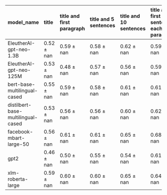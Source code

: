 | model_name                         | title          | title and first paragraph   | title and 5 sentences   | title and 10 sentences   | title and first sentence each paragraph   | raw text           |
|:-----------------------------------|:---------------|:----------------------------|:------------------------|:-------------------------|:------------------------------------------|:-------------------|
| EleutherAI-gpt-neo-1.3B            | 0.52 $\pm$ nan | 0.59 $\pm$ nan              | 0.58 $\pm$ nan          | 0.62 $\pm$ nan           | 0.59 $\pm$ nan                            | 0                  |
| EleutherAI-gpt-neo-125M            | 0.53 $\pm$ nan | 0.48 $\pm$ nan              | 0.57 $\pm$ nan          | 0.56 $\pm$ nan           | 0.59 $\pm$ nan                            | 0.66 $\pm$ nan     |
| bert-base-multilingual-cased       | 0.55 $\pm$ nan | 0.59 $\pm$ nan              | 0.58 $\pm$ nan          | 0.61 $\pm$ nan           | 0.61 $\pm$ nan                            | **0.72 $\pm$ nan** |
| distilbert-base-multilingual-cased | 0.53 $\pm$ nan | 0.56 $\pm$ nan              | 0.56 $\pm$ nan          | 0.60 $\pm$ nan           | 0.62 $\pm$ nan                            | 0.65 $\pm$ nan     |
| facebook-mbart-large-50            | 0.56 $\pm$ nan | 0.61 $\pm$ nan              | 0.61 $\pm$ nan          | 0.65 $\pm$ nan           | 0.68 $\pm$ nan                            | 0.69 $\pm$ nan     |
| gpt2                               | 0.46 $\pm$ nan | 0.50 $\pm$ nan              | 0.55 $\pm$ nan          | 0.54 $\pm$ nan           | 0.61 $\pm$ nan                            | 0.61 $\pm$ nan     |
| xlm-roberta-large                  | 0.59 $\pm$ nan | 0.60 $\pm$ nan              | 0.60 $\pm$ nan          | 0.65 $\pm$ nan           | 0.64 $\pm$ nan                            | 0.61 $\pm$ nan     |